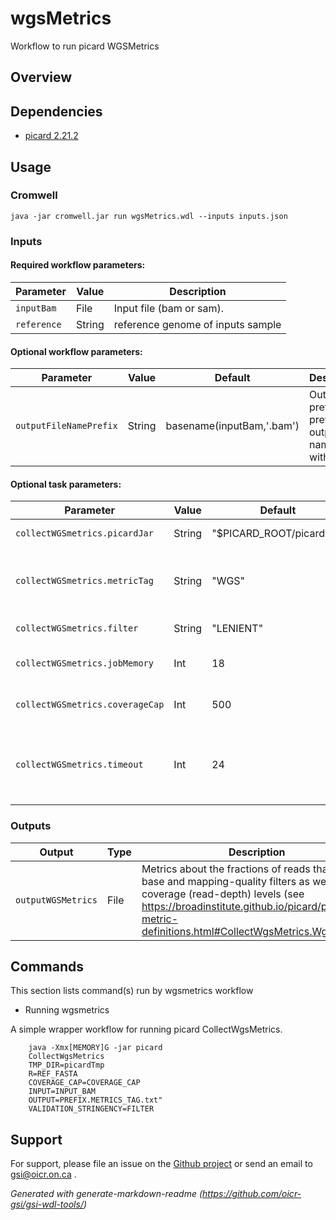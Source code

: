 # wgsMetrics

Workflow to run picard WGSMetrics

## Overview

## Dependencies

* [picard 2.21.2](https://broadinstitute.github.io/picard/)


## Usage

### Cromwell
```
java -jar cromwell.jar run wgsMetrics.wdl --inputs inputs.json
```

### Inputs

#### Required workflow parameters:
Parameter|Value|Description
---|---|---
`inputBam`|File|Input file (bam or sam).
`reference`|String|reference genome of inputs sample


#### Optional workflow parameters:
Parameter|Value|Default|Description
---|---|---|---
`outputFileNamePrefix`|String|basename(inputBam,'.bam')|Output prefix to prefix output file names with.


#### Optional task parameters:
Parameter|Value|Default|Description
---|---|---|---
`collectWGSmetrics.picardJar`|String|"$PICARD_ROOT/picard.jar"|Picard jar file to use
`collectWGSmetrics.metricTag`|String|"WGS"|metric tag is used as a file extension for output
`collectWGSmetrics.filter`|String|"LENIENT"|Picard filter to use
`collectWGSmetrics.jobMemory`|Int|18|memory allocated for Job
`collectWGSmetrics.coverageCap`|Int|500|Coverage cap, picard parameter
`collectWGSmetrics.timeout`|Int|24|Maximum amount of time (in hours) the task can run for.


### Outputs

Output | Type | Description
---|---|---
`outputWGSMetrics`|File|Metrics about the fractions of reads that pass base and mapping-quality filters as well as coverage (read-depth) levels (see https://broadinstitute.github.io/picard/picard-metric-definitions.html#CollectWgsMetrics.WgsMetrics)


## Commands
 
 This section lists command(s) run by wgsmetrics workflow
 
 * Running wgsmetrics
 
 A simple wrapper workflow for running picard CollectWgsMetrics.
 
 ```
     java -Xmx[MEMORY]G -jar picard
     CollectWgsMetrics 
     TMP_DIR=picardTmp 
     R=REF_FASTA 
     COVERAGE_CAP=COVERAGE_CAP 
     INPUT=INPUT_BAM 
     OUTPUT=PREFIX.METRICS_TAG.txt" 
     VALIDATION_STRINGENCY=FILTER
 ```
 ## Support

For support, please file an issue on the [Github project](https://github.com/oicr-gsi) or send an email to gsi@oicr.on.ca .

_Generated with generate-markdown-readme (https://github.com/oicr-gsi/gsi-wdl-tools/)_
